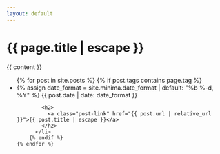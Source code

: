 ```yaml
---
layout: default
---
```


<div class="home">

  <h1 class="page-heading">{{ page.title | escape }}</h1>

  {{ content }}

  <ul class="post-list">
    {% for post in site.posts %}
    	{% if post.tags contains page.tag %}
	      <li>
	        {% assign date_format = site.minima.date_format | default: "%b %-d, %Y" %}
	        <span class="post-meta">{{ post.date | date: date_format }}</span>

	        <h2>
	          <a class="post-link" href="{{ post.url | relative_url }}">{{ post.title | escape }}</a>
	        </h2>
	      </li>
      	{% endif %}
    {% endfor %}
  </ul>

</div>